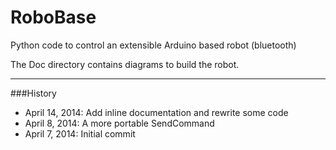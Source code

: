 RoboBase
========

Python code to control an extensible Arduino based robot (bluetooth)

The Doc directory contains diagrams to build the robot.

***
###History
* April 14, 2014: Add inline documentation and rewrite some code
* April 8, 2014: A more portable SendCommand
* April 7, 2014: Initial commit


